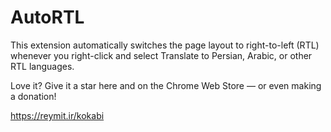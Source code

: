 # AutoRTL

This extension automatically switches the page layout to right-to-left (RTL) whenever you right-click and select Translate to Persian, Arabic, or other RTL languages.

Love it? Give it a star here and on the Chrome Web Store — or even making a donation!

https://reymit.ir/kokabi